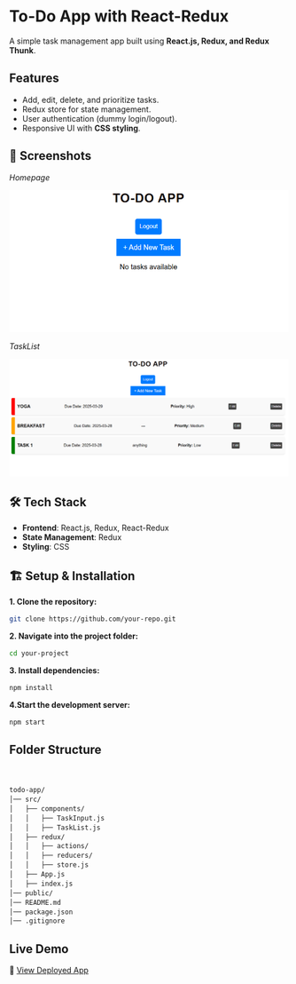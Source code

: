 # To-Do App with React-Redux

A simple task management app built using **React.js, Redux, and Redux Thunk**.

##  Features
- Add, edit, delete, and prioritize tasks.
- Redux store for state management.
- User authentication (dummy login/logout).
- Responsive UI with **CSS styling**.

## 📸 Screenshots
*Homepage*

![Homepage](src/assets/homepage.png)

*TaskList*

![Task List](src/assets/tasklist.png)


## 🛠 Tech Stack
- **Frontend**: React.js, Redux, React-Redux
- **State Management**: Redux
- **Styling**: CSS

## 🏗️ Setup & Installation

**1. Clone the repository:**
   ```sh
   git clone https://github.com/your-repo.git
   ```

**2. Navigate into the project folder:**

```sh
cd your-project
```

**3. Install dependencies:**

```sh
npm install
```

**4.Start the development server:**

```sh
npm start
```



   
## Folder Structure
```sh


todo-app/
│── src/
│   ├── components/
│   │   ├── TaskInput.js
│   │   ├── TaskList.js
│   ├── redux/
│   │   ├── actions/
│   │   ├── reducers/
│   │   ├── store.js
│   ├── App.js
│   ├── index.js
│── public/
│── README.md
│── package.json
│── .gitignore

```

## Live Demo  
🔗 [View Deployed App](https://todo-app.vercel.app)
